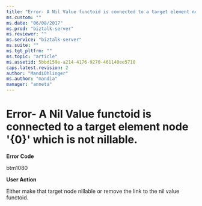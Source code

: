 ```yaml
---
title: "Error- A Nil Value functoid is connected to a target element node &#39;{0}&#39; which is not nillable. | Microsoft Docs"
ms.custom: ""
ms.date: "06/08/2017"
ms.prod: "biztalk-server"
ms.reviewer: ""
ms.service: "biztalk-server"
ms.suite: ""
ms.tgt_pltfrm: ""
ms.topic: "article"
ms.assetid: 5bbd159e-a214-4176-9270-461140ee5710
caps.latest.revision: 2
author: "MandiOhlinger"
ms.author: "mandia"
manager: "anneta"
---
```

# Error- A Nil Value functoid is connected to a target element node &#39;{0}&#39; which is not nillable.
**Error Code**  
  
 btm1080  
  
 **User Action**  
  
 Either make that target node nillable or remove the link to the nil value functoid.